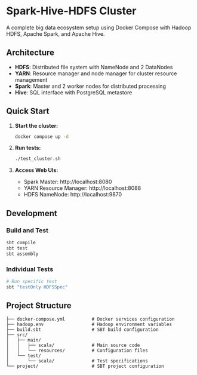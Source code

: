 # Spark-Hive-HDFS Cluster

A complete big data ecosystem setup using Docker Compose with Hadoop HDFS, Apache Spark, and Apache Hive.

## Architecture

- **HDFS**: Distributed file system with NameNode and 2 DataNodes
- **YARN**: Resource manager and node manager for cluster resource management
- **Spark**: Master and 2 worker nodes for distributed processing
- **Hive**: SQL interface with PostgreSQL metastore

## Quick Start

1. **Start the cluster:**
   ```bash
   docker compose up -d
   ```

2. **Run tests:**
   ```bash
   ./test_cluster.sh
   ```

3. **Access Web UIs:**
   - Spark Master: http://localhost:8080
   - YARN Resource Manager: http://localhost:8088
   - HDFS NameNode: http://localhost:9870

## Development

### Build and Test
```bash
sbt compile
sbt test
sbt assembly
```

### Individual Tests
```bash
# Run specific test
sbt "testOnly HDFSSpec"
```

## Project Structure
```
├── docker-compose.yml          # Docker services configuration
├── hadoop.env                  # Hadoop environment variables
├── build.sbt                   # SBT build configuration
├── src/
│   ├── main/
│   │   ├── scala/              # Main source code
│   │   └── resources/          # Configuration files
│   └── test/
│       └── scala/              # Test specifications
└── project/                    # SBT project configuration
```
